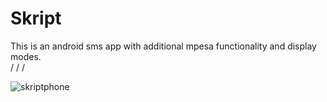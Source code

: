 # Skript

This is an android sms app with additional mpesa functionality and display modes.<br>
/
/
/

![skriptphone](https://user-images.githubusercontent.com/63499020/171368811-eb4a842f-4df8-42b4-bd2b-8061fbd4a0e4.png)
